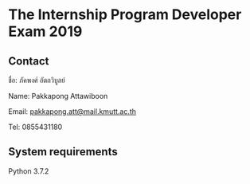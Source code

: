 # The Internship Program Developer Exam 2019

## Contact
ชื่อ: ภัคพงศ์ อัตถวิบูลย์

Name: Pakkapong Attawiboon

Email: pakkapong.att@mail.kmutt.ac.th

Tel: 0855431180

## System requirements
Python 3.7.2
